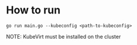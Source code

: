 # How to run
```shell
go run main.go --kubeconfig <path-to-kubeconfig>
```

NOTE: KubeVirt must be installed on the cluster